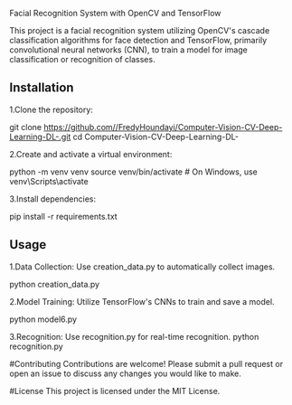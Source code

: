 Facial Recognition System with  OpenCV and TensorFlow

This project is a facial recognition system utilizing OpenCV's cascade classification algorithms for face detection and TensorFlow, primarily convolutional neural networks (CNN), to train a model for image classification or recognition of classes.

## Installation
1.Clone the repository:

git clone https://github.com//FredyHoundayi/Computer-Vision-CV-Deep-Learning-DL-.git
cd Computer-Vision-CV-Deep-Learning-DL-

2.Create and activate a virtual environment:

python -m venv venv
source venv/bin/activate # On Windows, use venv\Scripts\activate

3.Install dependencies:

pip install -r requirements.txt

## Usage
1.Data Collection: Use creation_data.py to automatically collect images.

python creation_data.py

2.Model Training: Utilize TensorFlow's CNNs to train and save a model.

python model6.py

3.Recognition: Use recognition.py for real-time recognition.
python recognition.py

#Contributing
Contributions are welcome! Please submit a pull request or open an issue to discuss any changes you would like to make.

#License
This project is licensed under the MIT License.






